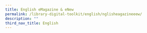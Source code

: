 ```yaml
---
title: English eMagazine & eNew
permalink: /library-digital-toolkit/english/nglisheagazineeew/
description: ""
third_nav_title: English
---
```

